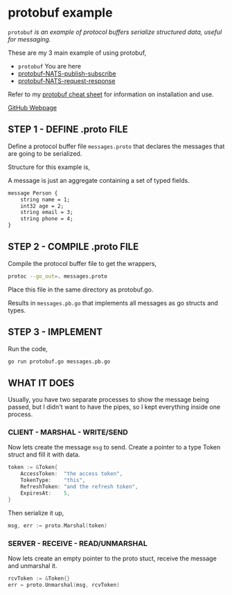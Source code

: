 # protobuf example

`protobuf`  _is an example of
protocol buffers serialize structured data, useful for messaging._

These are my 3 main example of using protobuf,

* `protobuf` You are here
* [protobuf-NATS-publish-subscribe](https://github.com/JeffDeCola/my-go-examples/tree/master/messaging/protobuf-NATS-publish-subscribe)
* [protobuf-NATS-request-response](https://github.com/JeffDeCola/my-go-examples/tree/master/messaging/protobuf-NATS-request-response)

Refer to my
[protobuf cheat sheet](https://github.com/JeffDeCola/my-cheat-sheets/tree/master/software/development/software-architectures/messaging/protobuf-cheat-sheet)
for information on installation and use.

[GitHub Webpage](https://jeffdecola.github.io/my-go-examples/)

## STEP 1 - DEFINE .proto FILE

Define a protocol buffer file `messages.proto` that
declares the messages that are going to be serialized.

Structure for this example is,

A message is just an aggregate containing a set of typed fields.

```txt
message Person {
    string name = 1;
    int32 age = 2;
    string email = 3;
    string phone = 4;
}
```

## STEP 2 - COMPILE .proto FILE

Compile the protocol buffer file to get the wrappers,

```bash
protoc --go_out=. messages.proto
```

Place this file in the same directory as protobuf.go.

Results in `messages.pb.go` that
implements all messages as go structs and types.

## STEP 3 - IMPLEMENT

Run the code,

```bash
go run protobuf.go messages.pb.go
```

## WHAT IT DOES

Usually, you have two separate processes to show the message being passed, but I
didn't want to have the pipes, so I kept everything inside one process.

### CLIENT - MARSHAL - WRITE/SEND

Now lets create the message `msg` to send. Create a pointer
to a type Token struct and fill it with data.

```go
token := &Token{
    AccessToken:  "the access token",
    TokenType:    "this",
    RefreshToken: "and the refresh token",
    ExpiresAt:    5,
}
```

Then serialize it up,

```go
msg, err := proto.Marshal(token)
```

### SERVER - RECEIVE - READ/UNMARSHAL

Now lets create an empty pointer to the
proto stuct, receive the message and unmarshal it.

```go
rcvToken := &Token{}
err = proto.Unmarshal(msg, rcvToken)
```
